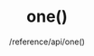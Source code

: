 ---
layout: reference_md
title: one()
summary: 监听表格事件一次然后再移除监听
sub: 文档(Options & API) DataTables中文网
since: DataTables 1.10
navcategory: api
keywords: one,api
author: /reference/api/one()
---